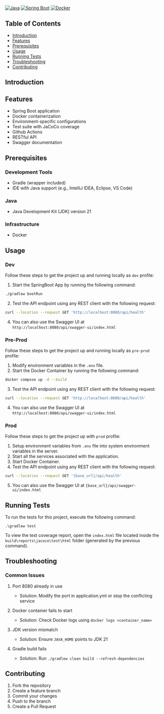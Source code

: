 # <Project Title>
[![Java](https://img.shields.io/badge/Java-%23ED8B00.svg?logo=openjdk&logoColor=white)](#)
[![Spring Boot](https://img.shields.io/badge/Spring%20Boot-6DB33F?logo=springboot&logoColor=fff)](#)
[![Docker](https://img.shields.io/badge/Docker-2496ED?logo=docker&logoColor=fff)](#)
<Project description>

## Table of Contents

- [Introduction](#introduction)
- [Features](#features)
- [Prerequisites](#prerequisites)
- [Usage](#usage)
- [Running Tests](#running-tests)
- [Troubleshooting](#troubleshooting)
- [Contributing](#contributing)

## Introduction

<Project description>

## Features

- Spring Boot application
- Docker containerization
- Environment-specific configurations
- Test suite with JaCoCo coverage
- Github Actions
- RESTful API
- Swagger documentation

## Prerequisites

### Development Tools
- Gradle (wrapper included)
- IDE with Java support (e.g., IntelliJ IDEA, Eclipse, VS Code)

### Java
- Java Development Kit (JDK) version 21

### Infrastructure
- Docker

## Usage

### Dev

Follow these steps to get the project up and running locally as `dev` profile:

1. Start the SpringBoot App by running the following command:
```sh
./gradlew bootRun
```
2. Test the API endpoint using any REST client with the following request:
```sh
curl --location --request GET 'http://localhost:8080/api/health'
```
4. You can also use the Swagger UI at `http://localhost:8080/api/swagger-ui/index.html`

### Pre-Prod

Follow these steps to get the project up and running locally as `pre-prod` profile:

1. Modify environment variables in the `.env` file.
2. Start the Docker Container by running the following command:
```sh
docker compose up -d --build
```
3. Test the API endpoint using any REST client with the following request:
```sh
curl --location --request GET 'http://localhost:8080/api/health'
```
4. You can also use the Swagger UI at `http://localhost:8080/api/swagger-ui/index.html`

### Prod

Follow these steps to get the project up with `prod` profile:

1. Setup environment variables from `.env` file into system environment variables in the server.
2. Start all the services associated with the application.
3. Start Docker Container.
4. Test the API endpoint using any REST client with the following request:
```sh
curl --location --request GET '{base_url}/api/health'
```
5. You can also use the Swagger UI at `{base_url}/api/swagger-ui/index.html`

## Running Tests

To run the tests for this project, execute the following command:
```
.\gradlew test
```
To view the test coverage report, open the `index.html` file located inside the `build\reports\jacoco\test\html` folder (generated by the previous command).

## Troubleshooting

### Common Issues
1. Port 8080 already in use
   - Solution: Modify the port in application.yml or stop the conflicting service

2. Docker container fails to start
   - Solution: Check Docker logs using `docker logs <container_name>`

3. JDK version mismatch
   - Solution: Ensure `JAVA_HOME` points to JDK 21

4. Gradle build fails
   - Solution: Run `./gradlew clean build --refresh-dependencies`

## Contributing

1. Fork the repository
2. Create a feature branch
3. Commit your changes
4. Push to the branch
5. Create a Pull Request